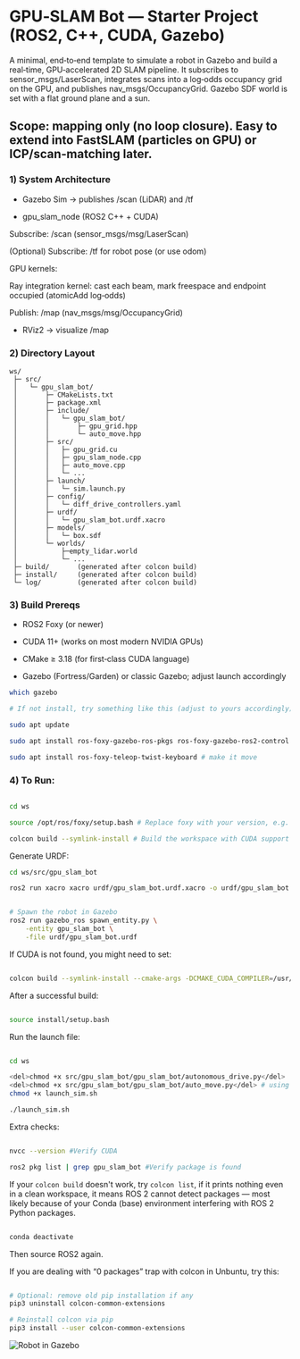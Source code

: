 # GPU‑SLAM Bot — Starter Project (ROS2, C++, CUDA, Gazebo)

A minimal, end‑to‑end template to simulate a robot in Gazebo and build a real‑time, GPU‑accelerated 2D SLAM pipeline. It subscribes to sensor_msgs/LaserScan, integrates scans into a log‑odds occupancy grid on the GPU, and publishes nav_msgs/OccupancyGrid. Gazebo SDF world is set with a flat ground plane and a sun.

## Scope: mapping only (no loop closure). Easy to extend into FastSLAM (particles on GPU) or ICP/scan‑matching later.

### 1) System Architecture

- Gazebo Sim → publishes /scan (LiDAR) and /tf

- gpu_slam_node (ROS2 C++ + CUDA)

Subscribe: /scan (sensor_msgs/msg/LaserScan)

(Optional) Subscribe: /tf for robot pose (or use odom)

GPU kernels:

Ray integration kernel: cast each beam, mark freespace and endpoint occupied (atomicAdd log‑odds)

Publish: /map (nav_msgs/msg/OccupancyGrid)

- RViz2 → visualize /map

### 2) Directory Layout

```
ws/
 ├─ src/
 │   └─ gpu_slam_bot/
 │       ├─ CMakeLists.txt
 │       ├─ package.xml
 │       ├─ include/
 │       │   └─ gpu_slam_bot/
 │       │       ├─ gpu_grid.hpp
 │       │       └─ auto_move.hpp         
 │       ├─ src/
 │       │   ├─ gpu_grid.cu
 │       │   ├─ gpu_slam_node.cpp
 │       │   ├─ auto_move.cpp  
 │       │   └─ ...         
 │       ├─ launch/
 │       │   └─ sim.launch.py
 │       ├─ config/
 │       │   └─ diff_drive_controllers.yaml
 │       ├─ urdf/
 │       │   └─ gpu_slam_bot.urdf.xacro
 │       ├─ models/
 │       │   └─ box.sdf
 │       └─ worlds/
 │           ├─empty_lidar.world
 │           └─ ... 
 ├─ build/       (generated after colcon build)
 ├─ install/     (generated after colcon build)
 └─ log/         (generated after colcon build)
```

### 3) Build Prereqs

- ROS2 Foxy (or newer)

- CUDA 11+ (works on most modern NVIDIA GPUs)

- CMake ≥ 3.18 (for first‑class CUDA language)

- Gazebo (Fortress/Garden) or classic Gazebo; adjust launch accordingly

```bash
which gazebo

# If not install, try something like this (adjust to yours accordingly):

sudo apt update

sudo apt install ros-foxy-gazebo-ros-pkgs ros-foxy-gazebo-ros2-control

sudo apt install ros-foxy-teleop-twist-keyboard # make it move

```



### 4) To Run:

```bash

cd ws

source /opt/ros/foxy/setup.bash # Replace foxy with your version, e.g. source /opt/ros/humble/setup.bash

colcon build --symlink-install # Build the workspace with CUDA support

```

Generate URDF:

```bash
cd ws/src/gpu_slam_bot

ros2 run xacro xacro urdf/gpu_slam_bot.urdf.xacro -o urdf/gpu_slam_bot.urdf


# Spawn the robot in Gazebo
ros2 run gazebo_ros spawn_entity.py \
    -entity gpu_slam_bot \
    -file urdf/gpu_slam_bot.urdf


```

If CUDA is not found, you might need to set: 

```bash

colcon build --symlink-install --cmake-args -DCMAKE_CUDA_COMPILER=/usr/local/cuda/bin/nvcc

```

After a successful build:

```bash

source install/setup.bash

```

Run the launch file: 

```bash

cd ws

<del>chmod +x src/gpu_slam_bot/gpu_slam_bot/autonomous_drive.py</del>  # using C++ instead
<del>chmod +x src/gpu_slam_bot/gpu_slam_bot/auto_move.py</del> # using C++ instead
chmod +x launch_sim.sh

./launch_sim.sh

```


Extra checks:

```bash

nvcc --version #Verify CUDA

ros2 pkg list | grep gpu_slam_bot #Verify package is found


```

If your `colcon build` doesn't work, try `colcon list`, if it prints nothing even in a clean workspace, it means ROS 2 cannot detect packages — most likely because of your Conda (base) environment interfering with ROS 2 Python packages.

```bash

conda deactivate


```

Then source ROS2 again.

If you are dealing with “0 packages” trap with colcon in Unbuntu, try this:

```bash

# Optional: remove old pip installation if any
pip3 uninstall colcon-common-extensions

# Reinstall colcon via pip
pip3 install --user colcon-common-extensions

```

![Robot in Gazebo](screenshot/1.png "Robot simulation view - Blank World")
